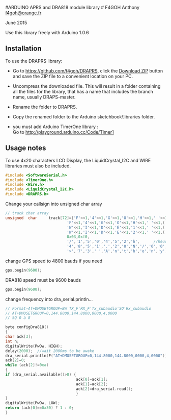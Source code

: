 #ARDUINO APRS and DRA818 module library #
F4GOH Anthony f4goh@orange.fr <br>

June 2015

Use this library freely with Arduino 1.0.6

## Installation ##
To use the DRAPRS library:  
- Go to https://github.com/f4goh/DRAPRS, click the [Download ZIP](https://github.com/f4goh/DRAPRS/archive/master.zip) button and save the ZIP file to a convenient location on your PC.
- Uncompress the downloaded file.  This will result in a folder containing all the files for the library, that has a name that includes the branch name, usually DRAPS-master.
- Rename the folder to  DRAPRS.
- Copy the renamed folder to the Arduino sketchbook\libraries folder.

- you must add Arduino TimerOne library : <br>
  Go to http://playground.arduino.cc/Code/Timer1

## Usage notes ##


To use 4x20 characters LCD Display, the LiquidCrystal_I2C and WIRE libraries must also be included.


```c++
#include <SoftwareSerial.h>
#include <TimerOne.h>
#include <Wire.h>
#include <LiquidCrystal_I2C.h>
#include <DRAPRS.h>
```

Change your callsign into unsigned char array

```c++
// track char array
unsigned  char     track[72]={'F'<<1,'4'<<1,'G'<<1,'O'<<1,'H'<<1,' '<<1,0x60,              //avant APTT4 7 octets (0-6)
                           'F'<<1,'4'<<1,'G'<<1,'O'<<1,'H'<<1,' '<<1,('0' + 12) << 1,     //F4GOH-11 7 octets (7-13)
                           'W'<<1,'I'<<1,'D'<<1,'E'<<1,'1'<<1,' '<<1,('0' + 1) << 1,      //WIDE1-1 7 octets (14-20)
                           'W'<<1,'I'<<1,'D'<<1,'E'<<1,'2'<<1,' '<<1,('0' + 1) << 1 | 1 , //WIDE2-1   fin ssid lsb =1 7 octets (21-27)
                           0x03,0xf0,                                                     //ctrl, pid 2 octets (28-29)
                           '/','1','5','0','4','5','2','h',      //heure 8 (30-37)
                           '4','8','5','1','.','2','0','N','/','0','0','2','2','0','.','9','2','E',      //lat, long 18 octets (38-55)
                           '>','7','3',' ','A','n','t','h','o','n','y',' ',' ',' ',' ',' '};               //commentaire 15 car
```
change GPS speed to 4800 bauds if you need

```c++
gps.begin(9600);
```
DRA818 speed must be 9600 bauds

```c++
gps.begin(9600);
```

change frequency into dra_serial.println...

```c++
// Format˖AT+DMOSETGROUP=BWˈTX_FˈRX_FˈTx_subaudioˈSQˈRx_subaudio
// AT+DMOSETGROUP=0,144.8000,144.8000,0000,4,0000
// SQ 0 à 8

byte configDra818()
{
char ack[3];
int n;
digitalWrite(PwDw, HIGH);
delay(2000);  //wait 2000ms to be awake
dra_serial.println(F("AT+DMOSETGROUP=0,144.8000,144.8000,0000,4,0000"));
ack[2]=0;
while (ack[2]!=0xa)
{
if (dra_serial.available()>0) {
                               ack[0]=ack[1];
                               ack[1]=ack[2];
                               ack[2]=dra_serial.read();
                               }
}
digitalWrite(PwDw, LOW);
return (ack[0]==0x30) ? 1 : 0;
}
```
